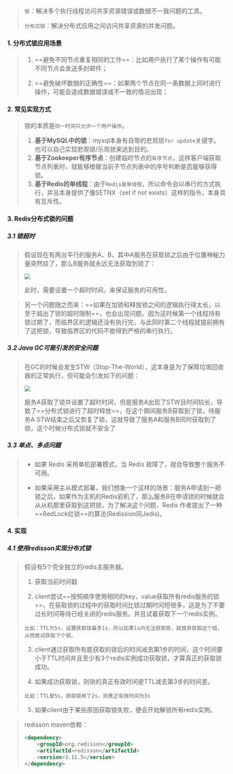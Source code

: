 > `锁`：解决多个执行线程访问共享资源错误或数据不一致问题的工具。
>
> `分布式锁`：解决分布式应用之间访问共享资源的并发问题。

#### 1. 分布式锁应用场景

>1. ==避免不同节点重复相同的工作==：比如用户执行了某个操作有可能不同节点会发送多封邮件；
>
>2. ==避免破坏数据的正确性==：如果两个节点在同一条数据上同时进行操作，可能会造成数据错误或不一致的情况出现；

#### 2. 常见实现方式

>锁的本质是`同一时间只允许一个用户操作`。
>
>1. **基于MySQL中的锁**：mysql本身有自带的悲观锁`for update`关键字。也可以自己实现悲观锁/乐观锁来达到目的。
>2. **基于Zookeeper有序节点**：创建临时节点的`有序节点`，这样客户端获取节点列表时，就能够根据当前子节点列表中的序号判断是否能够获得锁。
>3. **基于Redis的单线程**：由于`Redis是单线程`，所以命令会以串行的方式执行，并且本身提供了像SETNX（set if not exists）这样的指令，本身具有互斥性。

#### 3. Redis分布式锁的问题

##### 3.1 锁超时

>假设现在有两台平行的服务A、B，其中A服务在获取锁之后由于位置神秘力量突然挂了，那么B服务就永远无法获取到锁了：
>
><img src="https://tva1.sinaimg.cn/large/008eGmZEly1gmo5qclbs3j30n409aaa7.jpg" style="zoom:80%">
>
>此时，需要设置一个超时时间，来保证服务的可用性。

>另一个问题随之而来：==如果在加锁和释放锁之间的逻辑执行得太长，以至于超出了锁的超时限制==，也会出现问题。因为这时候第一个线程持有锁过期了，而临界区的逻辑还没有执行完，与此同时第二个线程就提前拥有了这把锁，导致临界区的代码不能得到严格的串行执行。

##### 3.2 Java GC可能引发的安全问题

>在GC的时候会发生STW（Stop-The-World），这本身是为了保障垃圾回收器的正常执行，但可能会引发如下的问题：
>
><img src="https://tva1.sinaimg.cn/large/008eGmZEly1gmo6cd9d3nj30n40dg0td.jpg" style="zoom:80%">
>
>服务A获取了锁并设置了超时时间，但是服务A出现了STW且时间较长，导致了==分布式锁进行了超时释放==，在这个期间服务B获取到了锁，待服务A STW结束之后又恢复了锁，这就导致了服务A和服务B同时获取到了锁，这个时候分布式锁就不安全了

##### 3.3 单点、多点问题

>- 如果 Redis 采用单机部署模式，当 Redis 故障了，就会导致整个服务不可用。
>
>- 如果采用主从模式部署，我们想象一个这样的场景：服务A申请到一把锁之后，如果作为主机的Redis宕机了，那么服务B在申请锁的时候就会从从机那里获取到这把锁，为了解决这个问题，Redis 作者提出了一种==RedLock红锁==的算法(Redission同Jedis)。

#### 4. 实现

##### 4.1 使用redisson实现分布式锁

>假设有5个完全独立的redis主服务器。
>
>1. 获取当前时间戳
>
>2. client尝试==按照顺序使用相同的key，value获取所有redis服务的锁==，在获取锁的过程中的获取时间比锁过期时间短很多，这是为了不要过长时间等待已经关闭的redis服务。并且试着获取下一个redis实例。
>
>   ```
>   比如：TTL为5s，设置获取锁最多1s，所以如果1s内无法获取锁，就放弃获取这个锁，从而尝试获取下个锁。
>   ```
>
>3. client通过获取所有能获取的锁后的时间减去第1步的时间，这个时间要小于TTL时间并且至少有3个redis实例成功获取锁，才算真正的获取锁成功。
>
>4. 如果成功获取锁，则锁的真正有效时间是TTL减去第3步的时间差。
>
>   ```
>   比如：TTL是5s，获取锁用了2s，则真正有效时间为3s
>   ```
>
>5. 如果client由于某些原因获取锁失败，便会开始解锁所有redis实例。

> redisson maven依赖：
>
> ```xml
> <dependency>
>     <groupId>org.redisson</groupId>
>     <artifactId>redisson</artifactId>
>     <version>3.11.5</version>
> </dependency>
> ```
>
> 































































































